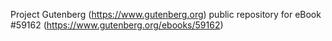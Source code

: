 Project Gutenberg (https://www.gutenberg.org) public repository for
eBook #59162 (https://www.gutenberg.org/ebooks/59162)
